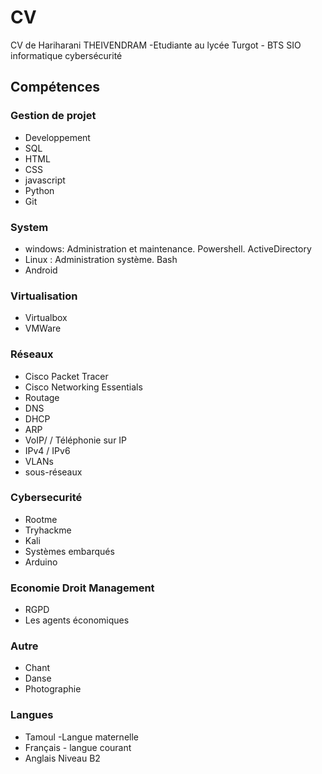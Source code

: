 # CV
CV de Hariharani THEIVENDRAM -Etudiante au lycée Turgot - BTS SIO informatique cybersécurité
## Compétences

### Gestion de projet
- Developpement
- SQL
- HTML
- CSS
- javascript
- Python
- Git

### System
- windows: Administration et maintenance. Powershell. ActiveDirectory
- Linux : Administration système. Bash
- Android

### Virtualisation
- Virtualbox
- VMWare

### Réseaux
- Cisco Packet Tracer
- Cisco Networking Essentials
- Routage
- DNS
- DHCP
- ARP
- VoIP/ / Téléphonie sur IP
- IPv4 / IPv6
- VLANs
- sous-réseaux

  
### Cybersecurité
- Rootme
- Tryhackme
- Kali
- Systèmes embarqués
- Arduino
  
### Economie Droit Management
- RGPD
- Les agents économiques
  
### Autre
- Chant
- Danse
- Photographie
  
### Langues
- Tamoul -Langue maternelle
- Français - langue courant
- Anglais Niveau B2
